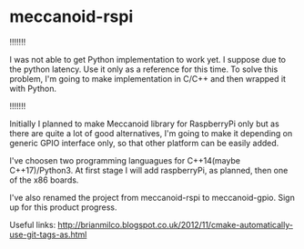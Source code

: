 # meccanoid-rspi

!!!!!!!

I was not able to get Python implementation to work yet. I suppose due to the python latency.
Use it only as a reference for this time.
To solve this problem, I'm going to make implementation in C/C++ and then wrapped it with Python.

!!!!!!!

Initially I planned to make Meccanoid library for RaspberryPi only but as there are quite a lot of good alternatives, I'm going to make it depending on generic GPIO interface only, so that other platform can be easily added.

I've choosen two programming languagues for C++14(maybe C++17)/Python3. 
At first stage I will add raspberryPi, as planned, then one of the x86 boards.

I've also renamed the project from meccanoid-rspi to meccanoid-gpio.
Sign up for this product progress.


Useful links:
http://brianmilco.blogspot.co.uk/2012/11/cmake-automatically-use-git-tags-as.html

